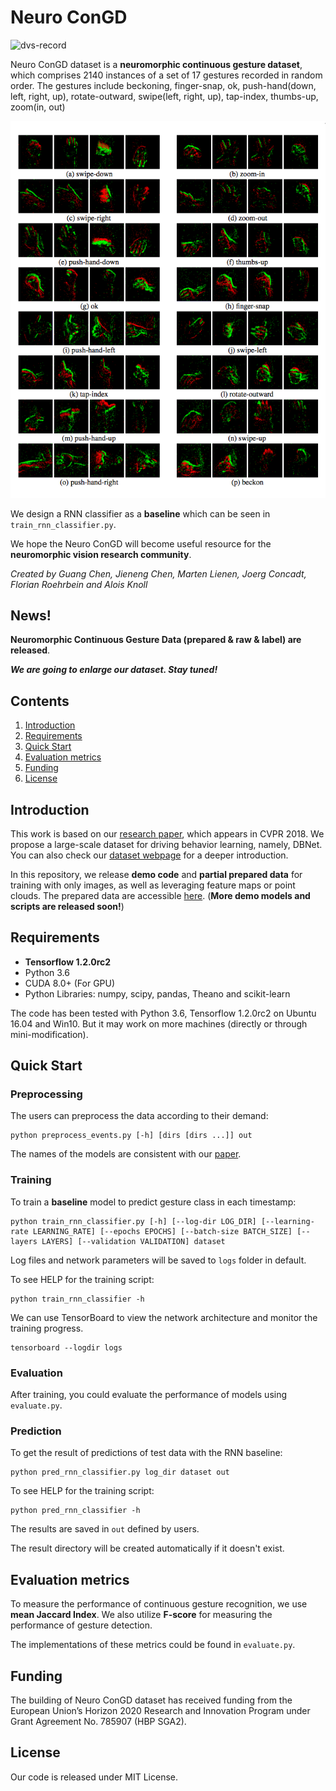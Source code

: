 #  Neuro ConGD

![dvs-record](doc/dvs-record.gif)

Neuro ConGD dataset is a __neuromorphic continuous gesture dataset__, which comprises 2140 instances of a set of 17 gestures recorded in random order. The gestures include beckoning, finger-snap, ok, push-hand(down, left, right, up), rotate-outward, swipe(left, right, up), tap-index, thumbs-up, zoom(in, out) 

![dataset_overview](doc/dataset_overview.png)

We design a RNN classifier as a __baseline__ which can be seen in `train_rnn_classifier.py`.

 We hope the Neuro ConGD will become useful resource for the __neuromorphic vision research community__.

_Created by Guang Chen, Jieneng Chen, Marten Lienen, Joerg Concadt, Florian Roehrbein and Alois Knoll_

## News!
__Neuromorphic Continuous Gesture Data (prepared & raw & label) are released__.

___We are going to enlarge our dataset. Stay tuned!___

## Contents
1. [Introduction](#introduction)
2. [Requirements](#requirements)
3. [Quick Start](#quick-start)
4. [Evaluation metrics](#evaluate)
5. [Funding](#funding)
6. [License](#license)

## Introduction
This work is based on our [research paper](http://openaccess.thecvf.com/content_cvpr_2018/html/Chen_LiDAR-Video_Driving_Dataset_CVPR_2018_paper.html), which appears in CVPR 2018. We propose a large-scale dataset for driving behavior learning, namely, DBNet. You can also check our [dataset webpage](http://www.dbehavior.net/) for a deeper introduction.

In this repository, we release __demo code__ and __partial prepared data__ for training with only images, as well as leveraging feature maps or point clouds. The prepared data are accessible [here](https://drive.google.com/open?id=14RPdVTwBTuCTo0tFeYmL_SyN8fD0g6Hc). (__More demo models and scripts are released soon!__)

## Requirements

* **Tensorflow 1.2.0rc2**
* Python 3.6
* CUDA 8.0+ (For GPU)
* Python Libraries: numpy, scipy, pandas, Theano and scikit-learn

The code has been tested with Python 3.6, Tensorflow 1.2.0rc2 on Ubuntu 16.04 and Win10. But it may work on more machines (directly or through mini-modification).

## Quick Start

### Preprocessing
The users can preprocess the data according to their demand:

    python preprocess_events.py [-h] [dirs [dirs ...]] out

The names of the models are consistent with our [paper](http://www.dbehavior.net/publications.html).



### Training
To train a __baseline__ model to predict gesture class in each timestamp:

    python train_rnn_classifier.py [-h] [--log-dir LOG_DIR] [--learning-rate LEARNING_RATE] [--epochs EPOCHS] [--batch-size BATCH_SIZE] [--layers LAYERS] [--validation VALIDATION] dataset

Log files and network parameters will be saved to `logs` folder in default.

To see HELP for the training script:

    python train_rnn_classifier -h

We can use TensorBoard to view the network architecture and monitor the training progress.

    tensorboard --logdir logs

### Evaluation    
After training, you could evaluate the performance of models using `evaluate.py`. 

### Prediction
To get the result of predictions of test data with the RNN baseline:

    python pred_rnn_classifier.py log_dir dataset out

To see HELP for the training script:

    python pred_rnn_classifier -h

The results are saved in `out`  defined by users.

The result directory will be created automatically if it doesn't exist.

## Evaluation metrics
To measure the performance of continuous gesture recognition, we use __mean Jaccard Index__. We also utilize __F-score__ for measuring the performance of gesture detection.

The implementations of these metrics could be found in `evaluate.py`.

## Funding
The building of Neuro ConGD dataset has received funding from the European Union’s Horizon 2020 Research and Innovation Program under Grant Agreement No. 785907 (HBP SGA2).


## License
Our code is released under MIT License. 
